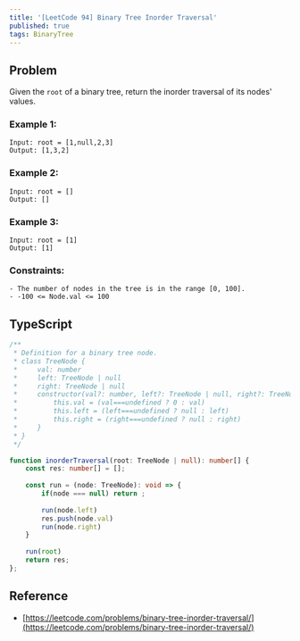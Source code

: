 ```yaml
---
title: '[LeetCode 94] Binary Tree Inorder Traversal'
published: true
tags: BinaryTree
---
```


## Problem

Given the `root` of a binary tree, return the inorder traversal of its nodes' values.

### Example 1:

```
Input: root = [1,null,2,3]
Output: [1,3,2]
```

### Example 2:

```
Input: root = []
Output: []
```

### Example 3:

```
Input: root = [1]
Output: [1]
```
 
### Constraints:

```
- The number of nodes in the tree is in the range [0, 100].
- -100 <= Node.val <= 100
```

## TypeScript

```TypeScript
/**
 * Definition for a binary tree node.
 * class TreeNode {
 *     val: number
 *     left: TreeNode | null
 *     right: TreeNode | null
 *     constructor(val?: number, left?: TreeNode | null, right?: TreeNode | null) {
 *         this.val = (val===undefined ? 0 : val)
 *         this.left = (left===undefined ? null : left)
 *         this.right = (right===undefined ? null : right)
 *     }
 * }
 */

function inorderTraversal(root: TreeNode | null): number[] {
    const res: number[] = [];
    
    const run = (node: TreeNode): void => {
        if(node === null) return ;
        
        run(node.left)
        res.push(node.val)
        run(node.right)
    }
    
    run(root)
    return res;
};
```

## Reference

- [https://leetcode.com/problems/binary-tree-inorder-traversal/](https://leetcode.com/problems/binary-tree-inorder-traversal/)